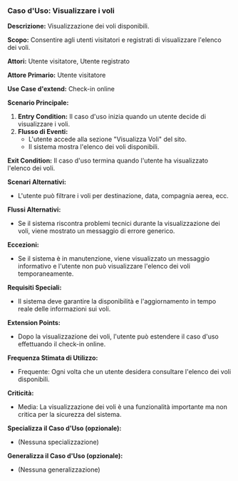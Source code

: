 ### Caso d'Uso: Visualizzare i voli

**Descrizione:** Visualizzazione dei voli disponibili.

**Scopo:** Consentire agli utenti visitatori e registrati di visualizzare l'elenco dei voli.

**Attori:** Utente visitatore, Utente registrato

**Attore Primario:** Utente visitatore

**Use Case d'extend:** Check-in online

**Scenario Principale:**
1. **Entry Condition:** Il caso d'uso inizia quando un utente decide di visualizzare i voli.
2. **Flusso di Eventi:**
   - L'utente accede alla sezione "Visualizza Voli" del sito.
   - Il sistema mostra l'elenco dei voli disponibili.

**Exit Condition:**
Il caso d'uso termina quando l'utente ha visualizzato l'elenco dei voli.

**Scenari Alternativi:**
- L'utente può filtrare i voli per destinazione, data, compagnia aerea, ecc.

**Flussi Alternativi:**
- Se il sistema riscontra problemi tecnici durante la visualizzazione dei voli, viene mostrato un messaggio di errore generico.

**Eccezioni:**
- Se il sistema è in manutenzione, viene visualizzato un messaggio informativo e l'utente non può visualizzare l'elenco dei voli temporaneamente.

**Requisiti Speciali:**
- Il sistema deve garantire la disponibilità e l'aggiornamento in tempo reale delle informazioni sui voli.

**Extension Points:**
- Dopo la visualizzazione dei voli, l'utente può estendere il caso d'uso effettuando il check-in online.

**Frequenza Stimata di Utilizzo:**
- Frequente: Ogni volta che un utente desidera consultare l'elenco dei voli disponibili.

**Criticità:**
- Media: La visualizzazione dei voli è una funzionalità importante ma non critica per la sicurezza del sistema.

**Specializza il Caso d'Uso (opzionale):**
- (Nessuna specializzazione)

**Generalizza il Caso d'Uso (opzionale):**
- (Nessuna generalizzazione)

